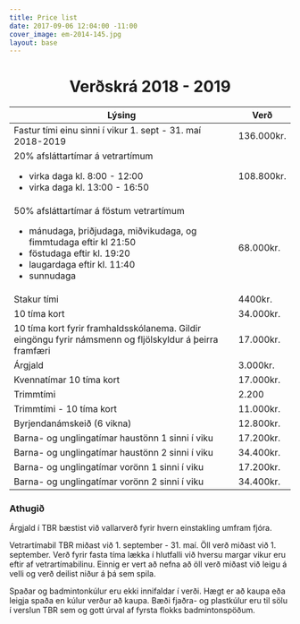 ```yaml
---
title: Price list
date: 2017-09-06 12:04:00 -11:00
cover_image: em-2014-145.jpg
layout: base
---
```


<head>
	<link href='http://fonts.googleapis.com/css?family=Lobster' rel='stylesheet' type='text/css'>
</head>
<body>
	<h1 class="board_text" align="center">Verðskrá 2018 - 2019</h1>
	<section class="long_text">
        <div class="table-responsive">
            <table class="table table-hover">
                <thead>
                    <tr>
                        <th>Lýsing</th>
                        <th>Verð</th>
                    </tr>
                </thead>
 <tbody>
                    <tr>
                        <td>Fastur tími einu sinni í vikur 1. sept - 31. maí 2018-2019</td>
                        <td>136.000kr.</td>
                    </tr>
<tr>
                        <td>
                            20% afsláttartímar á vetrartímum
                            <ul>
                                <li>virka daga kl. 8:00 - 12:00</li>
                                <li>virka daga kl. 13:00 - 16:50</li>
                            </ul>
                        </td>
                        <td>108.800kr.</td>
                    </tr>
                    <tr>
                        <td>
                            50% afsláttartímar á föstum vetrartímum
                            <ul>
                                <li>mánudaga, þriðjudaga, miðvikudaga, og fimmtudaga eftir kl 21:50</li>
                                <li>föstudaga eftir kl. 19:20</li>
                                <li>laugardaga eftir kl. 11:40</li>
                                <li>sunnudaga </li>
                            </ul>
                        </td>
                        <td>68.000kr.</td>
                    </tr>
<tr>
                        <td>Stakur tími</td>
                        <td>4400kr.</td>
                    </tr>
                    <tr>
                        <td>10 tíma kort</td>
                        <td>34.000kr.</td>
                    </tr>
<tr>
                        <td>
                            10 tíma kort fyrir framhaldsskólanema. Gildir eingöngu fyrir námsmenn og fljölskyldur á þeirra framfæri
                        </td>
                        <td>17.000kr.</td>
                    </tr>
<tr>
                        <td>Árgjald <i class="fa fa-star small"></i></td>
                        <td>3.000kr.</td>
                    </tr>
                    <tr>
                        <td>Kvennatímar 10 tíma kort</td>
                        <td>17.000kr.</td>
                    </tr>
                    <tr>
                        <td>Trimmtími</td>
                        <td>2.200</td>
                    </tr>
										<tr>
                        <td>Trimmtími - 10 tíma kort</td>
                        <td>11.000kr.</td>
                    </tr>
                    <tr>
                        <td>Byrjendanámskeið (6 vikna)</td>
                        <td>12.800kr.</td>
                    </tr>
                    <tr>
                        <td>Barna- og unglingatímar haustönn 1 sinni í viku</td>
                        <td>17.200kr.</td>
                    </tr>
                    <tr>
                        <td>Barna- og unglingatímar haustönn 2 sinni í viku</td>
                        <td>34.400kr.</td>
                    </tr>
                    <tr>
                        <td>Barna- og unglingatímar vorönn 1 sinni í viku</td>
                        <td>17.200kr.</td>
                    </tr>
                    <tr>
                        <td>Barna- og unglingatímar vorönn 2 sinni í viku</td>
                        <td>34.400kr.</td>
                    </tr>
                </tbody>
            </table>
        </div>
<h3 class="board_text">Athugið</h3>
        <p><i class="fa fa-star small"></i> Árgjald í TBR bæstist við vallarverð fyrir hvern einstakling umfram fjóra.</p>
        <p>
            Vetrartímabil TBR miðast við 1. september - 31. maí. Öll verð miðast við 1. september. Verð fyrir fasta tíma lækka í hlutfalli við hversu margar vikur eru eftir af vetrartímabilinu. Einnig er vert að nefna að öll verð miðast við leigu á velli og verð deilist niður á þá sem spila.
        </p>
        <p>
            Spaðar og badmintonkúlur eru ekki innifaldar í verði. Hægt er að kaupa eða leigja spaða en kúlur verður að kaupa. Bæði fjaðra- og plastkúlur eru til sölu í verslun TBR sem og gott úrval af fyrsta flokks badmintonspöðum.
        </p>
    </section>
</body>

